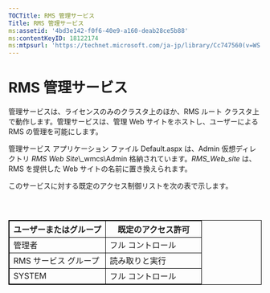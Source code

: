 ```yaml
---
TOCTitle: RMS 管理サービス
Title: RMS 管理サービス
ms:assetid: '4bd3e142-f0f6-40e9-a160-deab28ce5b88'
ms:contentKeyID: 18122174
ms:mtpsurl: 'https://technet.microsoft.com/ja-jp/library/Cc747560(v=WS.10)'
---
```


RMS 管理サービス
================

管理サービスは、ライセンスのみのクラスタ上のほか、RMS ルート クラスタ上で動作します。管理サービスは、管理 Web サイトをホストし、ユーザーによる RMS の管理を可能にします。

管理サービス アプリケーション ファイル Default.aspx は、Admin 仮想ディレクトリ *RMS Web Site*\\\_wmcs\\Admin 格納されています。*RMS\_Web\_site* は、RMS を提供した Web サイトの名前に置き換えられます。

このサービスに対する既定のアクセス制御リストを次の表で示します。

###  

 
<table style="border:1px solid black;">
<colgroup>
<col width="50%" />
<col width="50%" />
</colgroup>
<thead>
<tr class="header">
<th style="border:1px solid black;" >ユーザーまたはグループ</th>
<th style="border:1px solid black;" >既定のアクセス許可</th>
</tr>
</thead>
<tbody>
<tr class="odd">
<td style="border:1px solid black;">管理者</td>
<td style="border:1px solid black;">フル コントロール</td>
</tr>
<tr class="even">
<td style="border:1px solid black;">RMS サービス グループ</td>
<td style="border:1px solid black;">読み取りと実行</td>
</tr>
<tr class="odd">
<td style="border:1px solid black;">SYSTEM</td>
<td style="border:1px solid black;">フル コントロール</td>
</tr>
</tbody>
</table>
